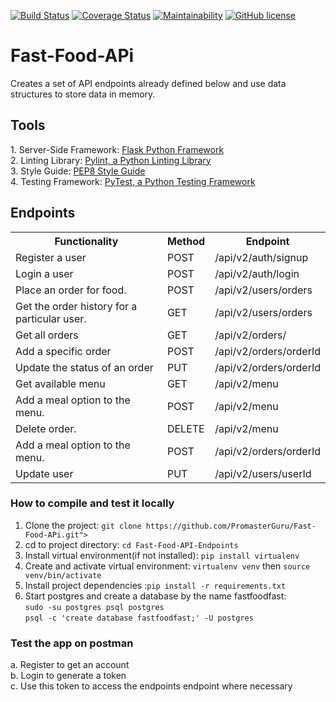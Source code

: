 [![Build Status](https://travis-ci.org/PromasterGuru/Fast-Food-API-Endpoints.svg?branch=bg-updates-160539838)](https://travis-ci.org/PromasterGuru/Fast-Food-API-Endpoints)  [![Coverage Status](https://coveralls.io/repos/github/PromasterGuru/Fast-Food-API-Endpoints/badge.svg?branch=bg-updates-160539838)](https://coveralls.io/github/PromasterGuru/Fast-Food-API-Endpoints?branch=bg-updates-160539838)   [![Maintainability](https://api.codeclimate.com/v1/badges/997b349df6f552d352b5/maintainability)](https://codeclimate.com/github/PromasterGuru/Fast-Food-API-Endpoints/maintainability)    [![GitHub license](https://img.shields.io/github/license/PromasterGuru/Fast-Food-APi.svg)](https://github.com/PromasterGuru/Fast-Food-APi/blob/master/LICENSE)


# Fast-Food-APi
Creates a set of API endpoints already defined below and use data structures to store data in memory.
<h2>Tools</h2>
1. Server-Side Framework: <a href ="http://flask.pocoo.org/">Flask Python Framework</a><br>
2. Linting Library: <a href ="https://www.pylint.org/">Pylint, a Python Linting Library</a><br>
3. Style Guide: <a href ="https://www.python.org/dev/peps/pep-0008/">PEP8 Style Guide</a><br>
4. Testing Framework: <a href ="https://docs.pytest.org/en/latest/">PyTest, a Python Testing Framework</a><br>

<h2>Endpoints</h2>
<table>
  <tr>
    <th>Functionality</th>
    <th>Method</th>
    <th>Endpoint</th>
  </tr>
  <tr>
    <td>Register a user</td>
    <td>POST</td>
    <td>/api/v2/auth/signup</td>
  </tr>
  <tr>
    <td>Login a user</td>
    <td>POST</td>
    <td>/api/v2/auth/login</td>
  </tr>
  <tr>
    <td>Place an order for food.</td>
    <td>POST</td>
    <td>/api/v2/users/orders</td>
  </tr>
  <tr>
    <td>Get the order history for a particular user.</td>
    <td>GET</td>
    <td>/api/v2/users/orders</td>
  </tr>
  <tr>
    <td>Get all orders</td>
    <td>GET</td>
    <td>/api/v2/orders/</td>
  </tr>
  <tr>
    <td>Add a specific order</td>
    <td>POST</td>
    <td>/api/v2/orders/orderId</td>
  </tr>
  <tr>
    <td>Update the status  of an order</td>
    <td>PUT</td>
    <td>/api/v2/orders/orderId</td>
  </tr>
  <tr>
    <td>Get available menu</td>
    <td>GET</td>
    <td>/api/v2/menu</td>
  </tr>
  <tr>
    <td>Add a meal option to the menu.</td>
    <td>POST</td>
    <td>/api/v2/menu</td>
  </tr>
  <tr>
    <td>Delete order.</td>
    <td>DELETE</td>
    <td>/api/v2/menu</td>
  </tr>
  <tr>
    <td>Add a meal option to the menu.</td>
    <td>POST</td>
    <td>/api/v2/orders/orderId</td>
  </tr>
  <tr>
    <td>Update user</td>
    <td>PUT</td>
    <td>/api/v2/users/userId</td>
  </tr>
</table>

### How to compile and test it locally
1. Clone the project: `git clone https://github.com/PromasterGuru/Fast-Food-APi.git">`
2. cd to project directory: `cd Fast-Food-API-Endpoints`
3. Install virtual environment(if not installed): `pip install virtualenv`
4. Create and activate virtual environment: `virtualenv venv` then `source venv/bin/activate`
5. Install project dependencies :`pip install -r requirements.txt`
6. Start postgres and create a database by the name fastfoodfast: <br>
  `sudo -su postgres psql postgres`<br>
  `psql -c 'create database fastfoodfast;' -U postgres`

### Test the app on postman
a. Register to get an account<br>
b. Login to generate a  token<br>
c. Use this token to access the endpoints endpoint where necessary
